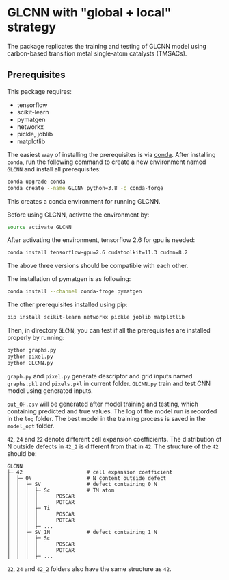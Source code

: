 # GLCNN with "global + local" strategy
 
The package replicates the training and testing of GLCNN model using carbon-based transition metal single-atom catalysts (TMSACs).

##  Prerequisites

This package requires:

- tensorflow
- scikit-learn
- pymatgen
- networkx
- pickle, joblib
- matplotlib

The easiest way of installing the prerequisites is via [conda](https://www.anaconda.com). 
After installing `conda`, run the following command to create a new environment named `GLCNN` 
and install all prerequisites:

```bash
conda upgrade conda
conda create --name GLCNN python=3.8 -c conda-forge
```

This creates a conda environment for running GLCNN. 

Before using GLCNN, activate the environment by:

```bash
source activate GLCNN
```

After activating the environment, tensorflow 2.6 for gpu is needed:

```bash
conda install tensorflow-gpu=2.6 cudatoolkit=11.3 cudnn=8.2
```

The above three versions should be compatible with each other.

The installation of pymatgen is as following:

```bash
conda install --channel conda-froge pymatgen
```

The other prerequisites installed using pip:

```bash
pip install scikit-learn networkx pickle joblib matplotlib
```

Then, in directory `GLCNN`, you can test if all the prerequisites are installed properly by running:

```bash
python graphs.py
python pixel.py
python GLCNN.py
```

`graph.py` and `pixel.py` generate descriptor and grid inputs named `graphs.pkl` and `pixels.pkl` in current folder. 
`GLCNN.py` train and test CNN model using generated inputs.

`out_OH.csv` will be generated after model training and testing, which containing predicted and true values.
The log of the model run is recorded in the `log` folder. 
The best model in the training process is saved in the `model_opt` folder. 

`42`, `24` and `22` denote different cell expansion coefficients. 
The distribution of N outside defects in `42_2` is different from that in `42`. 
The structure of the `42` should be:

```
GLCNN
├─ 42                     # cell expansion coefficient
│  ├─ 0N                  # N content outside defect
│  │  ├─ SV               # defect containing 0 N
│  │  │  ├─ Sc            # TM atom
│  │  │  │      POSCAR
│  │  │  │      POTCAR
│  │  │  ├─ Ti
│  │  │  │      POSCAR
│  │  │  │      POTCAR
│  │  │  ├─ ...
│  │  ├─ SV_1N            # defect containing 1 N
│  │  │  ├─ Sc
│  │  │  │      POSCAR
│  │  │  │      POTCAR
│  │  │  ├─ ...
```

`22`, `24` and `42_2` folders also have the same structure as `42`.
